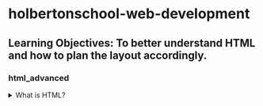# holbertonschool-web-development
## Learning Objectives: To better understand HTML and how to plan the layout accordingly.



### html_advanced
<details><summary>What is HTML?</summary>
HTML stands for HyperText Markup Language. It is the language used to display webpages. It is extremely difficult (if not impossible) to find a webpage that does not use HTML. HTML has a variety of elements to use, such as headings(<h1>), paragraphs(<p>), buttons(<button>), links (<li>), title (<title>), and many more. You can display your desired info in these elements, including being able to add titles to your paragraphs and linking to a different webpage.
</details>

<details><summary>How to create an HTML page from a wireframe?</summary>
Before beginning your your HTML webpage, you should plan ahead and decide what will be displayed on the page. It is advised to make a rough draft of how you wish for your page to be layed out. It doesn't need to look pretty, just legible.

Next you ascertain which elements you want to include. If you want a title for your page, you will need to use <title>. If you want a navbar to link to different pages, use the <li> element. Knowing which elements you will need is integral to designing your website.
</details>





<details><summary>What is the DOM?</summary>
Javascript can be implemented in an HTML code. However, depending on the size of your index, navigating and pointing to certain elements can be difficult. Which is why it is important to label and organize your elements. Thats where DOM comes in. DOM stands for Document Object Model. When an HTML is loaded, DOM is loaded as well and keeps track of elements with a specific id, name, or any other selector.
</details>

<details><summary>What is an element/tag?</summary>
An element is the main source of filling out your webpage. Its goal is to display the desired content within its brackets. For example...

```

<h1>This is  the header</h1>
<p>This is a Paragraph</p>
<p1>This is also a paragraph</p1>

```

The end result will be:

This is  the header
This is a Paragraph
This is also a paragraph

</details>

<details><summary></summary>

</details>

<details><summary></summary>


```

```
</details>

<details><summary></summary>

</details>

<details><summary></summary>

</details>